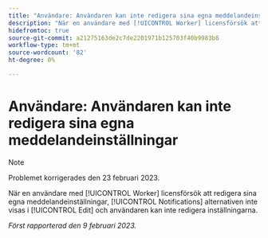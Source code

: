 ```yaml
---
title: "Användare: Användaren kan inte redigera sina egna meddelandeinställningar"
description: "När en användare med [!UICONTROL Worker] licensförsök att redigera sina egna meddelandeinställningar, [!UICONTROL Notifications] alternativen inte visas i [!UICONTROL Edit] och användaren kan inte redigera inställningarna."
hidefromtoc: true
source-git-commit: a21275163de2c7de2201971b125703f40b9983b8
workflow-type: tm+mt
source-wordcount: '82'
ht-degree: 0%

---
```



# Användare: Användaren kan inte redigera sina egna meddelandeinställningar

>[!NOTE]
>
>Problemet korrigerades den 23 februari 2023.

När en användare med [!UICONTROL Worker] licensförsök att redigera sina egna meddelandeinställningar, [!UICONTROL Notifications] alternativen inte visas i [!UICONTROL Edit] och användaren kan inte redigera inställningarna.

_Först rapporterad den 9 februari 2023._

